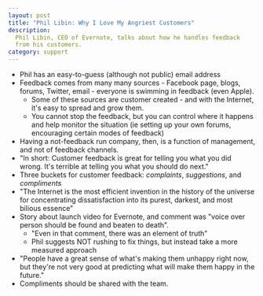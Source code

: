 ```yaml
---
layout: post
title: "Phil Libin: Why I Love My Angriest Customers"
description:
  Phil Libin, CEO of Evernote, talks about how he handles feedback
  from his customers.
category: support
---
```


- Phil has an easy-to-guess (although not public) email address
- Feedback comes from many many sources - Facebook page, blogs, forums,
  Twitter, email - everyone is swimming in feedback (even Apple).
  - Some of these sources are customer created - and with the Internet, it's
    easy to spread and grow them.
  - You cannot stop the feedback, but you can control where it happens and help
    monitor the situation (ie setting up your own forums, encouraging certain
    modes of feedback)
- Having a not-feedback run company, then, is a function of management, and not
  of feedback channels.
- "In short: Customer feedback is great for telling you what you did wrong.
  It's terrible at telling you what you should do next."
- Three buckets for customer feedback: *complaints*, *suggestions*, and
  *compliments*
- "The Internet is the most efficient invention in the history of the universe
  for concentrating dissatisfaction into its purest, darkest, and most bilious
  essence"
- Story about launch video for Evernote, and comment was "voice over person
  should be found and beaten to death".
  - "Even in that comment, there was an element of truth"
  - Phil suggests NOT rushing to fix things, but instead take a more measured
    approach
- "People have a great sense of what's making them unhappy right now, but
  they're not very good at predicting what will make them happy in the future."
- Compliments should be shared with the team.
